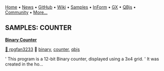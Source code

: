 [Home](https://qb64.com) • [News](../news.md) • [GitHub](https://github.com/QB64Official/qb64) • [Wiki](https://github.com/QB64Official/qb64/wiki) • [Samples](../samples.md) • [InForm](../inform.md) • [GX](../gx.md) • [QBjs](../qbjs.md) • [Community](../community.md) • [More...](../more.md)

## SAMPLES: COUNTER

**[Binary Counter](binary-counter/index.md)**

[🐝 rpgfan3233](rpgfan3233.md) 🔗 [binary](binary.md), [counter](counter.md), [qbjs](qbjs.md)

' This program is a 12-bit Binary counter, displayed using a 3x4 grid. ' It was created in the ho...
